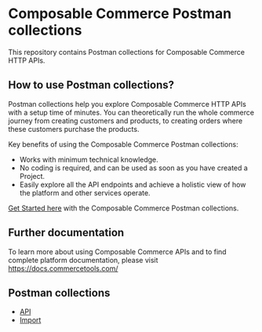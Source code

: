 # Composable Commerce Postman collections

This repository contains Postman collections for Composable Commerce HTTP APIs.

## How to use Postman collections?

Postman collections help you explore Composable Commerce HTTP APIs with a setup time of minutes. You can theoretically run the whole commerce journey from creating customers and products, to creating orders where these customers purchase the products.

Key benefits of using the Composable Commerce Postman collections:
* Works with minimum technical knowledge.
* No coding is required, and can be used as soon as you have created a Project.
* Easily explore all the API endpoints and achieve a holistic view of how the platform and other services operate.

[Get Started here](GettingStarted.md) with the Composable Commerce Postman collections.

## Further documentation

To learn more about using Composable Commerce APIs and to find complete platform documentation, please visit https://docs.commercetools.com/

## Postman collections

* [API](api/)
* [Import](import/)
